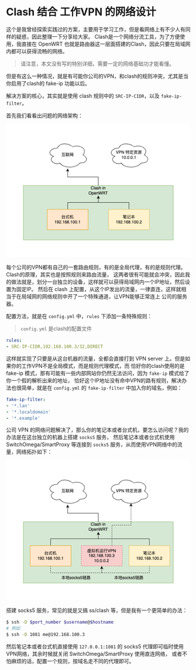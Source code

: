 # Clash 结合 工作VPN 的网络设计

这个是我曾经探索实践过的方案，主要用于学习工作，但是看网络上有不少人有同样的疑惑，因此整理一下分享给大家。
Clash是一个网络分流工具，为了方便使用，我直接在 OpenWRT 也就是路由器这一层面搭建的Clash，因此只要在局域网内都可以获得流畅的网络。

> 请注意，本文没有写的特别详细，需要一定的网络基础功才能看懂。

但是有这么一种情况，就是有可能你公司的VPN，和clash的规则冲突，尤其是当你启用了clash的 fake-ip 功能以后。

解决方案的核心，其实就是使用 clash 规则中的 `SRC-IP-CIDR`，以及 `fake-ip-filter`。

首先我们看看出问题的网络架构：

![Network does not work with VPN](./img/network_not_work_with_vpn.png)

每个公司的VPN都有自己的一套路由规则，有的是全局代理，有的是规则代理。Clash的原理，其实也是按照规则来路由流量，
这两者很有可能就会冲突，因此我的做法就是，划分一台独立的设备，这样就可以获得局域网内一个IP地址，然后设置为固定IP。
然后在 clash 上配置，从这个IP发出的流量，一律直连，这样就相当于在局域网的网络规则中开了一个特殊通道，让VPN能够正常连上
公司的服务器。

配置方法，就是在 `config.yml` 中，`rules` 下添加一条特殊规则：

> `config.yml` 是clash的配置文件

```yaml
rules:
- SRC-IP-CIDR,192.168.100.3/32,DIRECT
```

这样就实现了只要是从这台机器的流量，全都会直接打到 VPN server 上。但是如果你的工作VPN不是全局模式，而是规则代理模式，而
恰好你的clash使用的是 fake-ip 模式，那有可能有一些内部网站你仍然无法访问，因为 `fake-ip` 模式给了你一个假的解析出来的地址，
恰好这个IP地址没有命中VPN的路有规则，解决办法也很简单，就是在 `config.yml` 的 `fake-ip-filter` 中加入你的域名，例如：

```yaml
fake-ip-filter:
- '*.lan'
- '*.localdomain'
- '*.example'
```

公司 VPN 的网络问题解决了，那么你的笔记本或者台式机，要怎么访问呢？我的办法是在这台独立的机器上搭建 `socks5` 服务，
然后笔记本或者台式机使用 SwitchOmega/SmartProxy 等连接到 `socks5` 服务，从而使用VPN网络中的流量，网络拓扑如下：

![Network with VPN](./img/network_work_with_vpn.png)

搭建 socks5 服务，常见的就是又搞 ss/clash 等，但是我有一个更简单的办法：

```bash
$ ssh -D $port_number $username@$hostname
# 例如
$ ssh -D 1081 me@192.168.100.3
```

然后笔记本或者台式机直接使用 `127.0.0.1:1081` 的 socks5 代理即可临时使用VPN网络，其余时候就关闭 SwitchOmega/SmartProxy 使用直连网络，
或者不怕麻烦的话，配置一个规则，按域名走不同的代理即可。
